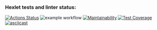 ### Hexlet tests and linter status:

[![Actions Status](https://github.com/Nikolay2020kov/backend-project-4/workflows/hexlet-check/badge.svg)](https://github.com/Nikolay2020kov/backend-project-4/actions)
![example workflow](https://github.com/Nikolay2020kov/backend-project-4/actions/workflows/main.yml/badge.svg)
[![Maintainability](https://api.codeclimate.com/v1/badges/fa740a6dd88a9c3a0428/maintainability)](https://codeclimate.com/github/Nikolay2020kov/backend-project-4/maintainability)
[![Test Coverage](https://api.codeclimate.com/v1/badges/fa740a6dd88a9c3a0428/test_coverage)](https://codeclimate.com/github/Nikolay2020kov/backend-project-4/test_coverage)
[![asciicast](https://asciinema.org/a/F2hoCGt0MzZc719kfe2oZtowr.svg)](https://asciinema.org/a/F2hoCGt0MzZc719kfe2oZtowr)
